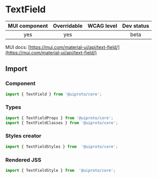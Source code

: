 # TextField

MUI component | Overridable | WCAG level | Dev status
:-----------: | :---------: | :--------: | :------------:
yes | yes | | beta

MUI docs: [https://mui.com/material-ui/api/text-field/](https://mui.com/material-ui/api/text-field/)

## Import

### Component
```javascript
import { TextField } from '@uiproto/core';
```
### Types
```javascript
import { TextFieldProps } from '@uiproto/core';
import { TextFieldClasses } from '@uiproto/core';
```

### Styles creator
```javascript
import { TextFieldStyles } from  '@uiproto/core';
```

### Rendered JSS
```javascript
import { TextFieldStyle } from  '@uiproto/core';
```
